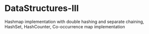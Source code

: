 # DataStructures-III
Hashmap implementation with double hashing and separate chaining, HashSet, HashCounter, Co-occurrence map implementation
